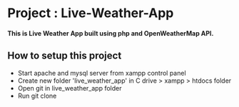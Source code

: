# Project : Live-Weather-App
#### This is Live Weather App built using php and OpenWeatherMap API.
## How to setup this project
- Start apache and mysql server from xampp control panel
- Create new folder 'live_weather_app' in C drive > xampp > htdocs folder
- Open git in live_weather_app folder 
- Run git clone 
